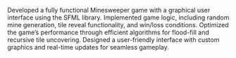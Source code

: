 Developed a fully functional Minesweeper game with a graphical user interface using the SFML library. Implemented game logic, including random mine generation, tile reveal functionality, and win/loss conditions. Optimized the game’s performance through efficient algorithms for flood-fill and recursive tile uncovering. Designed a user-friendly interface with custom graphics and real-time updates for seamless gameplay.

